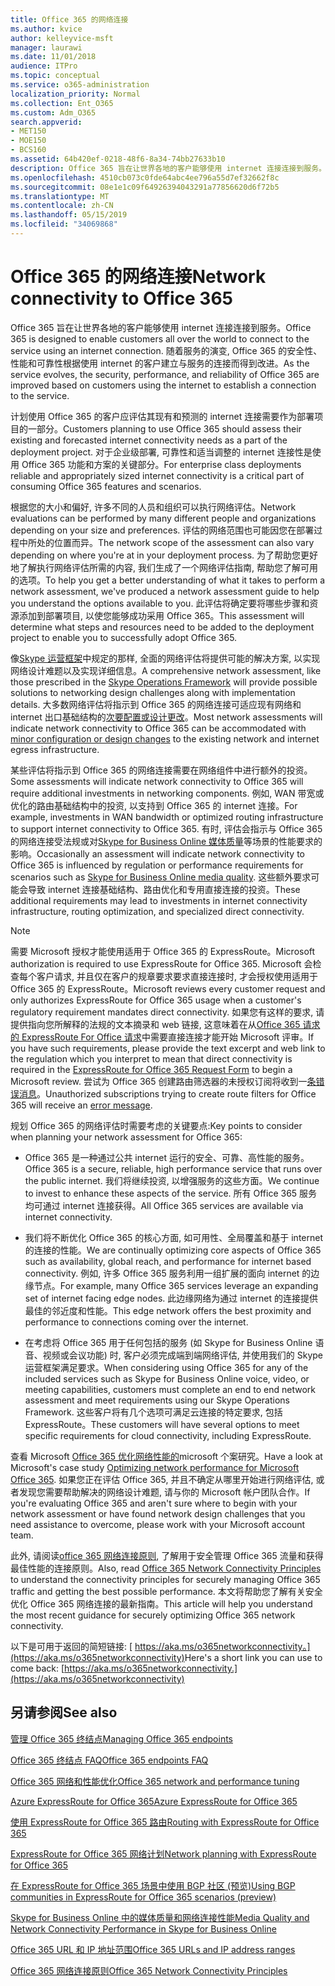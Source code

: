 ```yaml
---
title: Office 365 的网络连接
ms.author: kvice
author: kelleyvice-msft
manager: laurawi
ms.date: 11/01/2018
audience: ITPro
ms.topic: conceptual
ms.service: o365-administration
localization_priority: Normal
ms.collection: Ent_O365
ms.custom: Adm_O365
search.appverid:
- MET150
- MOE150
- BCS160
ms.assetid: 64b420ef-0218-48f6-8a34-74bb27633b10
description: Office 365 旨在让世界各地的客户能够使用 internet 连接连接到服务。 随着服务的演变, Office 365 的安全性、性能和可靠性根据使用 internet 的客户建立与服务的连接而得到改进。
ms.openlocfilehash: 4510cb073c0fde64abc4ee796a55d7ef32662f8c
ms.sourcegitcommit: 08e1e1c09f64926394043291a77856620d6f72b5
ms.translationtype: MT
ms.contentlocale: zh-CN
ms.lasthandoff: 05/15/2019
ms.locfileid: "34069868"
---
```

# <a name="network-connectivity-to-office-365"></a><span data-ttu-id="36620-104">Office 365 的网络连接</span><span class="sxs-lookup"><span data-stu-id="36620-104">Network connectivity to Office 365</span></span>

<span data-ttu-id="36620-105">Office 365 旨在让世界各地的客户能够使用 internet 连接连接到服务。</span><span class="sxs-lookup"><span data-stu-id="36620-105">Office 365 is designed to enable customers all over the world to connect to the service using an internet connection.</span></span> <span data-ttu-id="36620-106">随着服务的演变, Office 365 的安全性、性能和可靠性根据使用 internet 的客户建立与服务的连接而得到改进。</span><span class="sxs-lookup"><span data-stu-id="36620-106">As the service evolves, the security, performance, and reliability of Office 365 are improved based on customers using the internet to establish a connection to the service.</span></span>
  
<span data-ttu-id="36620-107">计划使用 Office 365 的客户应评估其现有和预测的 internet 连接需要作为部署项目的一部分。</span><span class="sxs-lookup"><span data-stu-id="36620-107">Customers planning to use Office 365 should assess their existing and forecasted internet connectivity needs as a part of the deployment project.</span></span> <span data-ttu-id="36620-108">对于企业级部署, 可靠性和适当调整的 internet 连接性是使用 Office 365 功能和方案的关键部分。</span><span class="sxs-lookup"><span data-stu-id="36620-108">For enterprise class deployments reliable and appropriately sized internet connectivity is a critical part of consuming Office 365 features and scenarios.</span></span>
  
<span data-ttu-id="36620-109">根据您的大小和偏好, 许多不同的人员和组织可以执行网络评估。</span><span class="sxs-lookup"><span data-stu-id="36620-109">Network evaluations can be performed by many different people and organizations depending on your size and preferences.</span></span> <span data-ttu-id="36620-110">评估的网络范围也可能因您在部署过程中所处的位置而异。</span><span class="sxs-lookup"><span data-stu-id="36620-110">The network scope of the assessment can also vary depending on where you're at in your deployment process.</span></span> <span data-ttu-id="36620-111">为了帮助您更好地了解执行网络评估所需的内容, 我们生成了一个网络评估指南, 帮助您了解可用的选项。</span><span class="sxs-lookup"><span data-stu-id="36620-111">To help you get a better understanding of what it takes to perform a network assessment, we've produced a network assessment guide to help you understand the options available to you.</span></span> <span data-ttu-id="36620-112">此评估将确定要将哪些步骤和资源添加到部署项目, 以使您能够成功采用 Office 365。</span><span class="sxs-lookup"><span data-stu-id="36620-112">This assessment will determine what steps and resources need to be added to the deployment project to enable you to successfully adopt Office 365.</span></span>
  
<span data-ttu-id="36620-113">像[Skype 运营框架](https://www.skypeoperationsframework.com/)中规定的那样, 全面的网络评估将提供可能的解决方案, 以实现网络设计难题以及实现详细信息。</span><span class="sxs-lookup"><span data-stu-id="36620-113">A comprehensive network assessment, like those prescribed in the [Skype Operations Framework](https://www.skypeoperationsframework.com/) will provide possible solutions to networking design challenges along with implementation details.</span></span> <span data-ttu-id="36620-114">大多数网络评估将指示到 Office 365 的网络连接可适应现有网络和 internet 出口基础结构的[次要配置或设计更改](https://aka.ms/manageo365endpoints)。</span><span class="sxs-lookup"><span data-stu-id="36620-114">Most network assessments will indicate network connectivity to Office 365 can be accommodated with [minor configuration or design changes](https://aka.ms/manageo365endpoints) to the existing network and internet egress infrastructure.</span></span>

<span data-ttu-id="36620-115">某些评估将指示到 Office 365 的网络连接需要在网络组件中进行额外的投资。</span><span class="sxs-lookup"><span data-stu-id="36620-115">Some assessments will indicate network connectivity to Office 365 will require additional investments in networking components.</span></span> <span data-ttu-id="36620-116">例如, WAN 带宽或优化的路由基础结构中的投资, 以支持到 Office 365 的 internet 连接。</span><span class="sxs-lookup"><span data-stu-id="36620-116">For example, investments in WAN bandwidth or optimized routing infrastructure to support internet connectivity to Office 365.</span></span> <span data-ttu-id="36620-117">有时, 评估会指示与 Office 365 的网络连接受法规或对[Skype for Business Online 媒体质量](https://support.office.com/article/Media-Quality-and-Network-Connectivity-Performance-in-Skype-for-Business-Online-5fe3e01b-34cf-44e0-b897-b0b2a83f0917)等场景的性能要求的影响。</span><span class="sxs-lookup"><span data-stu-id="36620-117">Occasionally an assessment will indicate network connectivity to Office 365 is influenced by regulation or performance requirements for scenarios such as [Skype for Business Online media quality](https://support.office.com/article/Media-Quality-and-Network-Connectivity-Performance-in-Skype-for-Business-Online-5fe3e01b-34cf-44e0-b897-b0b2a83f0917).</span></span> <span data-ttu-id="36620-118">这些额外要求可能会导致 internet 连接基础结构、路由优化和专用直接连接的投资。</span><span class="sxs-lookup"><span data-stu-id="36620-118">These additional requirements may lead to investments in internet connectivity infrastructure, routing optimization, and specialized direct connectivity.</span></span>
  
> [!NOTE]
> <span data-ttu-id="36620-119">需要 Microsoft 授权才能使用适用于 Office 365 的 ExpressRoute。</span><span class="sxs-lookup"><span data-stu-id="36620-119">Microsoft authorization is required to use ExpressRoute for Office 365.</span></span> <span data-ttu-id="36620-120">Microsoft 会检查每个客户请求, 并且仅在客户的规章要求要求直接连接时, 才会授权使用适用于 Office 365 的 ExpressRoute。</span><span class="sxs-lookup"><span data-stu-id="36620-120">Microsoft reviews every customer request and only authorizes ExpressRoute for Office 365 usage when a customer's regulatory requirement mandates direct connectivity.</span></span> <span data-ttu-id="36620-121">如果您有这样的要求, 请提供指向您所解释的法规的文本摘录和 web 链接, 这意味着在从[Office 365 请求的 ExpressRoute For Office 请求](https://aka.ms/O365ERReview)中需要直接连接才能开始 Microsoft 评审。</span><span class="sxs-lookup"><span data-stu-id="36620-121">If you have such requirements, please provide the text excerpt and web link to the regulation which you interpret to mean that direct connectivity is required in the [ExpressRoute for Office 365 Request Form](https://aka.ms/O365ERReview) to begin a Microsoft review.</span></span> <span data-ttu-id="36620-122">尝试为 Office 365 创建路由筛选器的未授权订阅将收到一[条错误消息](https://support.microsoft.com/kb/3181709)。</span><span class="sxs-lookup"><span data-stu-id="36620-122">Unauthorized subscriptions trying to create route filters for Office 365 will receive an [error message](https://support.microsoft.com/kb/3181709).</span></span>
  
<span data-ttu-id="36620-123">规划 Office 365 的网络评估时需要考虑的关键要点:</span><span class="sxs-lookup"><span data-stu-id="36620-123">Key points to consider when planning your network assessment for Office 365:</span></span>
  
- <span data-ttu-id="36620-124">Office 365 是一种通过公共 internet 运行的安全、可靠、高性能的服务。</span><span class="sxs-lookup"><span data-stu-id="36620-124">Office 365 is a secure, reliable, high performance service that runs over the public internet.</span></span> <span data-ttu-id="36620-125">我们将继续投资, 以增强服务的这些方面。</span><span class="sxs-lookup"><span data-stu-id="36620-125">We continue to invest to enhance these aspects of the service.</span></span> <span data-ttu-id="36620-126">所有 Office 365 服务均可通过 internet 连接获得。</span><span class="sxs-lookup"><span data-stu-id="36620-126">All Office 365 services are available via internet connectivity.</span></span>

- <span data-ttu-id="36620-127">我们将不断优化 Office 365 的核心方面, 如可用性、全局覆盖和基于 internet 的连接的性能。</span><span class="sxs-lookup"><span data-stu-id="36620-127">We are continually optimizing core aspects of Office 365 such as availability, global reach, and performance for internet based connectivity.</span></span> <span data-ttu-id="36620-128">例如, 许多 Office 365 服务利用一组扩展的面向 internet 的边缘节点。</span><span class="sxs-lookup"><span data-stu-id="36620-128">For example, many Office 365 services leverage an expanding set of internet facing edge nodes.</span></span> <span data-ttu-id="36620-129">此边缘网络为通过 internet 的连接提供最佳的邻近度和性能。</span><span class="sxs-lookup"><span data-stu-id="36620-129">This edge network offers the best proximity and performance to connections coming over the internet.</span></span>

- <span data-ttu-id="36620-130">在考虑将 Office 365 用于任何包括的服务 (如 Skype for Business Online 语音、视频或会议功能) 时, 客户必须完成端到端网络评估, 并使用我们的 Skype 运营框架满足要求。</span><span class="sxs-lookup"><span data-stu-id="36620-130">When considering using Office 365 for any of the included services such as Skype for Business Online voice, video, or meeting capabilities, customers must complete an end to end network assessment and meet requirements using our Skype Operations Framework.</span></span> <span data-ttu-id="36620-131">这些客户将有几个选项可满足云连接的特定要求, 包括 ExpressRoute。</span><span class="sxs-lookup"><span data-stu-id="36620-131">These customers will have several options to meet specific requirements for cloud connectivity, including ExpressRoute.</span></span>

<span data-ttu-id="36620-132">查看 Microsoft [Office 365 优化网络性能的](https://msdn.microsoft.com/en-us/library/mt450488.aspx)microsoft 个案研究。</span><span class="sxs-lookup"><span data-stu-id="36620-132">Have a look at Microsoft's case study [Optimizing network performance for Microsoft Office 365](https://msdn.microsoft.com/en-us/library/mt450488.aspx).</span></span> <span data-ttu-id="36620-133">如果您正在评估 Office 365, 并且不确定从哪里开始进行网络评估, 或者发现您需要帮助解决的网络设计难题, 请与你的 Microsoft 帐户团队合作。</span><span class="sxs-lookup"><span data-stu-id="36620-133">If you're evaluating Office 365 and aren't sure where to begin with your network assessment or have found network design challenges that you need assistance to overcome, please work with your Microsoft account team.</span></span>
  
<span data-ttu-id="36620-134">此外, 请阅读[office 365 网络连接原则](https://aka.ms/o365networkingprinciples), 了解用于安全管理 Office 365 流量和获得最佳性能的连接原则。</span><span class="sxs-lookup"><span data-stu-id="36620-134">Also, read [Office 365 Network Connectivity Principles](https://aka.ms/o365networkingprinciples) to understand the connectivity principles for securely managing Office 365 traffic and getting the best possible performance.</span></span> <span data-ttu-id="36620-135">本文将帮助您了解有关安全优化 Office 365 网络连接的最新指南。</span><span class="sxs-lookup"><span data-stu-id="36620-135">This article will help you understand the most recent guidance for securely optimizing Office 365 network connectivity.</span></span>
  
<span data-ttu-id="36620-136">以下是可用于返回的简短链接: [ https://aka.ms/o365networkconnectivity。](https://aka.ms/o365networkconnectivity)</span><span class="sxs-lookup"><span data-stu-id="36620-136">Here's a short link you can use to come back: [https://aka.ms/o365networkconnectivity.](https://aka.ms/o365networkconnectivity)</span></span>
  
## <a name="see-also"></a><span data-ttu-id="36620-137">另请参阅</span><span class="sxs-lookup"><span data-stu-id="36620-137">See also</span></span>

[<span data-ttu-id="36620-138">管理 Office 365 终结点</span><span class="sxs-lookup"><span data-stu-id="36620-138">Managing Office 365 endpoints</span></span>](https://support.office.com/article/99cab9d4-ef59-4207-9f2b-3728eb46bf9a)
  
[<span data-ttu-id="36620-139">Office 365 终结点 FAQ</span><span class="sxs-lookup"><span data-stu-id="36620-139">Office 365 endpoints FAQ</span></span>](https://support.office.com/article/d4088321-1c89-4b96-9c99-54c75cae2e6d)
  
[<span data-ttu-id="36620-140">Office 365 网络和性能优化</span><span class="sxs-lookup"><span data-stu-id="36620-140">Office 365 network and performance tuning</span></span>](network-planning-and-performance.md)
  
[<span data-ttu-id="36620-141">Azure ExpressRoute for Office 365</span><span class="sxs-lookup"><span data-stu-id="36620-141">Azure ExpressRoute for Office 365</span></span>](azure-expressroute.md)
  
[<span data-ttu-id="36620-142">使用 ExpressRoute for Office 365 路由</span><span class="sxs-lookup"><span data-stu-id="36620-142">Routing with ExpressRoute for Office 365</span></span>](routing-with-expressroute.md)
  
[<span data-ttu-id="36620-143">ExpressRoute for Office 365 网络计划</span><span class="sxs-lookup"><span data-stu-id="36620-143">Network planning with ExpressRoute for Office 365</span></span>](network-planning-with-expressroute.md)
  
[<span data-ttu-id="36620-144">在 ExpressRoute for Office 365 场景中使用 BGP 社区 (预览)</span><span class="sxs-lookup"><span data-stu-id="36620-144">Using BGP communities in ExpressRoute for Office 365 scenarios (preview)</span></span>](bgp-communities-in-expressroute.md)
  
[<span data-ttu-id="36620-145">Skype for Business Online 中的媒体质量和网络连接性能</span><span class="sxs-lookup"><span data-stu-id="36620-145">Media Quality and Network Connectivity Performance in Skype for Business Online</span></span>](https://support.office.com/article/5fe3e01b-34cf-44e0-b897-b0b2a83f0917)
  
[<span data-ttu-id="36620-146">Office 365 URL 和 IP 地址范围</span><span class="sxs-lookup"><span data-stu-id="36620-146">Office 365 URLs and IP address ranges</span></span>](https://support.office.com/article/8548a211-3fe7-47cb-abb1-355ea5aa88a2)
  
[<span data-ttu-id="36620-147">Office 365 网络连接原则</span><span class="sxs-lookup"><span data-stu-id="36620-147">Office 365 Network Connectivity Principles</span></span>](https://aka.ms/o365networkingprinciples)
